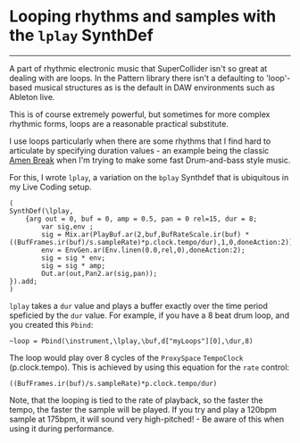# Looping rhythms and samples with the `lplay` SynthDef

------------------------

A part of rhythmic electronic music that SuperCollider isn't so great at dealing with are loops. In the Pattern library there isn't a defaulting to 'loop'-based musical structures as is the default in DAW environments such as Ableton live.

This is of course extremely powerful, but sometimes for more complex rhythmic forms, loops are a reasonable practical substitute.

I use loops particularly when there are some rhythms that I find hard to articulate by specifying duration values - an example being the classic [Amen Break](https://www.youtube.com/watch?v=5SaFTm2bcac) when I'm trying to make some fast Drum-and-bass style music.

For this, I wrote `lplay`, a variation on the `bplay` Synthdef that is ubiquitous in my Live Coding setup.

```supercollider
(
SynthDef(\lplay,
	{arg out = 0, buf = 0, amp = 0.5, pan = 0 rel=15, dur = 8;
		var sig,env ;
		sig = Mix.ar(PlayBuf.ar(2,buf,BufRateScale.ir(buf) * ((BufFrames.ir(buf)/s.sampleRate)*p.clock.tempo/dur),1,0,doneAction:2));
		env = EnvGen.ar(Env.linen(0.0,rel,0),doneAction:2);
		sig = sig * env;
		sig = sig * amp;
		Out.ar(out,Pan2.ar(sig,pan));
}).add;
)
```

`lplay` takes a `dur` value and plays a buffer exactly over the time period speficied by the `dur` value. For example, if you have a 8 beat drum loop, and you created this `Pbind`:

```supercollider
~loop = Pbind(\instrument,\lplay,\buf,d["myLoops"][0],\dur,8)
```

The loop would play over 8 cycles of the `ProxySpace` `TempoClock` (p.clock.tempo). This is achieved by using this equation for the `rate` control:

```supercollider
((BufFrames.ir(buf)/s.sampleRate)*p.clock.tempo/dur)
```

Note, that the looping is tied to the rate of playback, so the faster the tempo, the faster the sample will be played. If you try and play a 120bpm sample at 175bpm, it will sound very high-pitched! - Be aware of this when using it during performance.
